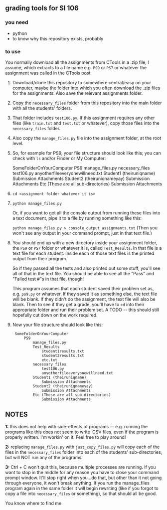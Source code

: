 ## grading tools for SI 106

### you need
- python
- to know why this repository exists, probably

### to use

You normally download all the assignments from CTools in a .zip file, I assume, which extracts to a file name e.g. ``` PS9 ``` or ``` PS7 ``` or whatever the assignment was called in the CTools post.

1. Download/clone this repository to somewhere central/easy on your computer, maybe the folder into which you often download the .zip files for the assignments. Also save the relevant assignments folder.

2. Copy the ``` necessary_files ``` folder from this repository into the main folder with all the students' folders.

3. That folder includes ``` test106.py ```. If this assignment requires any other files (like ``` train.txt ``` and ``` test.txt ``` or whatever), copy those files into the ``` necessary_files ``` folder.

4. Also copy the ``` manage_files.py ``` file into the assignment folder, at the root level.

5. So, for example for PS9, your file structure should look like this; you can check with ``` ls ``` and/or Finder or My Computer:

	SomeFolderOnYourComputer
		PS9
			manage_files.py
			necessary_files
				test106.py
				anyotherfileeveryonewillneed.txt
			Student1 (theiruniqname)
				Submission Attachments
			Student2 (theiruniqnameyay)
				Submission Attachments
			Etc (These are all sub-directories)
				Submission Attachments


6. ``` cd <assignment folder whatever it is> ```

7. ``` python manage_files.py ```

	Or, if you want to get all the console output from running these files into a text document, pipe it to a file by running something like this:

	``` python manage_files.py > console_output_assignments.txt ``` (Then you won't see any output in your command prompt, just in that text file.)

8. You should end up with a new directory inside your assignment folder, the ``` PS9 ``` or ``` PS7 ``` folder or whatever it is, called ``` Test_Results ```. In that file is a text file for each student. Inside each of those text files is the printed output from their program. 

	So if they passed all the tests and also printed out some stuff, you'll see all of that in the text file. You should be able to see all the "Pass" and "Failed test #"s in that file, though!

	This program assumes that each student saved their problem set as, e.g. ``` ps9.py ``` or whatever. If they saved it as something else, the text file will be blank. If they didn't do the assignment, the text file will also be blank. Then to see if they get a grade, you'll have to ``` cd ``` into their appropriate folder and run their problem set. A TODO -- this should still hopefully cut down on the work required.

9. Now your file structure should look like this:

		SomeFolderOnYourComputer
			PS9
				manage_files.py
				Test_Results
					student1results.txt
					student2results.txt
					etc.txt
				necessary_files
					test106.py
					anyotherfileeveryonewillneed.txt
				Student1 (theiruniqname)
					Submission Attachments
				Student2 (theiruniqnameyay)
					Submission Attachments
				Etc (These are all sub-directories)
					Submission Attachments

NOTES
----

**1:** this does not help with side-effects of programs -- e.g. running the programs like this does not seem to write .CSV files, even if the program is properly written. I'm workin' on it. Feel free to play around!

**2:** replacing ``` manage_files.py ``` with ``` just_copy_files.py ``` will copy each of the files in the ``` necessary_files ``` folder into each of the students' sub-directories, but will NOT run any of the programs.

**3:** Ctrl + C won't quit this, because multiple processes are running. If you want to stop in the middle for any reason you have to close your command prompt window. It'll stop right when you...do that, but other than it not going through everyone, it won't break anything. If you run the manage_files program again in the same folder it will begin rewriting (like if you forgot to copy a file into ``` necessary_files ``` or something), so that should all be good.

You know where to find me
